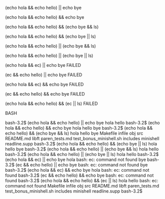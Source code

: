 (echo hola && echo hello) || echo bye

(echo hola && echo hello) && echo bye

(echo hola && echo hello) && (echo bye && ls)

(echo hola && echo hello) && (echo bye || ls)

(echo hola && echo hello) || (echo bye && ls)

(echo hola && echo hello) || (echo bye || ls)

(echo hola && ec) || echo bye FAILED

(ec && echo hello) || echo bye FAILED

(echo hola && ec) && echo bye FAILED

(ec && echo hello) && echo bye FAILED

(echo hola && echo hello) && (ec || ls) FAILED

BASH

bash-3.2$ (echo hola && echo hello) || echo bye
hola
hello
bash-3.2$ (echo hola && echo hello) && echo bye
hola
hello
bye
bash-3.2$ (echo hola && echo hello) && (echo bye && ls)
hola
hello
bye
Makefile                infile                  obj                     src
README.md               libft                   paren_tests.md          test_bonus_minishell.sh
includes                minishell               readline.supp
bash-3.2$ (echo hola && echo hello) && (echo bye || ls)
hola
hello
bye
bash-3.2$ (echo hola && echo hello) || (echo bye && ls)
hola
hello
bash-3.2$ (echo hola && echo hello) || (echo bye || ls)
hola
hello
bash-3.2$ (echo hola && ec) || echo bye
hola
bash: ec: command not found
bye
bash-3.2$ (ec && echo hello) || echo bye
bash: ec: command not found
bye
bash-3.2$ (echo hola && ec) && echo bye
hola
bash: ec: command not found
bash-3.2$ (ec && echo hello) && echo bye
bash: ec: command not found
bash-3.2$ (echo hola && echo hello) && (ec || ls)
hola
hello
bash: ec: command not found
Makefile                infile                  obj                     src
README.md               libft                   paren_tests.md          test_bonus_minishell.sh
includes                minishell               readline.supp
bash-3.2$ 
